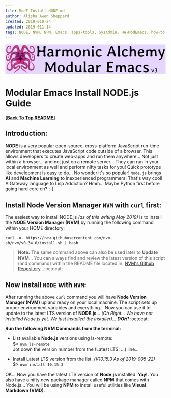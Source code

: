 ```yaml
---
file: ModE-Install-NODE.md
author: Alisha Awen Sheppard
created: 2019-010-24
updated: 2019-011-14
tags: NODE, NVM, NPM, Emacs, apps-tools, SysAdmin, HA-ModEmacs, how-to, README 
---
```

<!-- #NODE #NVM #NPM #Emacs #apps-tools #SysAdmin #HA-ModEmacs #how-to #README -->

![Banner](./media/Modular-Emacs-Github-Banner-v3.png)

# Modular Emacs Install NODE.js Guide

**[\[Back To Top README\]](../README.md)**

## Introduction:

**NODE** is a very popular open-source, cross-platform JavaScript run-time environment that executes JavaScript code outside of a browser. This allows developers to create web-apps and run them anywhere...  Not just within a browser... and not just on a remote server... They can run in your local environment as well and perform nifty tasks for you!  Quick prototype like development is easy to do...  No wonder it's so popular!  `Node.js` brings **AI** and **Machine Learning** to inexperienced programmers!  That's way cool!  A Gateway language to Lisp Addiction?  Hmm... Maybe Python first before going hard core eh? ;-)

## Install Node Version Manager `NVM` with `curl` first:

The easiest way to install NODE.js _(as of this writing May 2019)_ is to install the **NODE Version Manager (NVM)** by running the following command within your HOME directory:

    curl -o- https://raw.githubusercontent.com/nvm-sh/nvm/v0.34.0/install.sh | bash

> **Note:** The same command above can also be used later to **Update NVM**... You can always find and review the latest version of this script (and command) within the README file located in: [NVM's Github Repository](https://github.com/nvm-sh/nvm)...:octocat:

## Now install `NODE` with `NVM`:

After running the above `curl` command you will have **Node Version Manager (NVM)** up and ready on your local machine.  The script sets up proper environment variables and everything... Now you can use it to update to the latest LTS version of **NODE.js**... _(Oh Right... We have not installed Node.js yet.  We just installed the installer)..._ **_DOH!_** :octocat:

**Run the following NVM Commands from the terminal:**

- List available **Node.js** versions using ls-remote:   
$> `nvm ls-remote`  
Jot down the version number from the (Latest LTS: ...) line...

- Install Latest LTS version from the list. _(V10.15.3 As of 2019-005-22)_   
$> `nvm install 10.15.3`  

OK... Now you have the latest LTS version of **Node.js** installed. **Yay!**.  You also have a nifty new package manager called **NPM** that comes with Node.js...  You will be using **NPM** to install useful utilities like **Visual Markdown (VMD)**.

